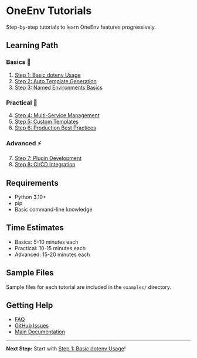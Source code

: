 # OneEnv Tutorials

Step-by-step tutorials to learn OneEnv features progressively.

## Learning Path

### Basics 🌱
1. [Step 1: Basic dotenv Usage](01-basic-dotenv.md)
2. [Step 2: Auto Template Generation](02-template-generation.md)
3. [Step 3: Named Environments Basics](03-named-environments.md)

### Practical 🚀
4. [Step 4: Multi-Service Management](04-multi-service.md)
5. [Step 5: Custom Templates](05-custom-templates.md)
6. [Step 6: Production Best Practices](06-production-tips.md)

### Advanced ⚡
7. [Step 7: Plugin Development](07-plugin-development.md)
8. [Step 8: CI/CD Integration](08-cicd-integration.md)

## Requirements

- Python 3.10+
- pip
- Basic command-line knowledge

## Time Estimates

- Basics: 5-10 minutes each
- Practical: 10-15 minutes each
- Advanced: 15-20 minutes each

## Sample Files

Sample files for each tutorial are included in the `examples/` directory.

## Getting Help

- [FAQ](../FAQ.md)
- [GitHub Issues](https://github.com/your-org/oneenv/issues)
- [Main Documentation](../../README.md)

---

**Next Step:** Start with [Step 1: Basic dotenv Usage](01-basic-dotenv.md)!